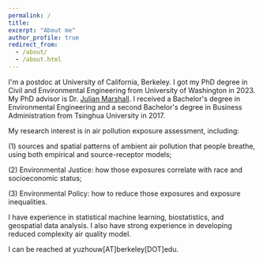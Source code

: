```yaml
---
permalink: /
title: 
excerpt: "About me"
author_profile: true
redirect_from: 
  - /about/
  - /about.html
---
```


I'm a postdoc at University of California, Berkeley. I got my PhD degree in Civil and Environmental Engineering from University of Washington in 2023. My PhD advisor is Dr. [Julian Marshall](https://depts.washington.edu/airqual/). I received a Bachelor's degree in Environmental Engineering and a second Bachelor's degree in Business Administration from Tsinghua University in 2017. 

My research interest is in air pollution exposure assessment, including: 

(1) sources and spatial patterns of ambient air pollution that people breathe, using both empirical and source-receptor models; 

(2) Environmental Justice: how those exposures correlate with race and socioeconomic status; 

(3) Environmental Policy: how to reduce those exposures and exposure inequalities. 

I have experience in statistical machine learning, biostatistics, and geospatial data analysis. I also have strong experience in developing reduced complexity air quality model.


I can be reached at yuzhouw[AT]berkeley[DOT]edu.

